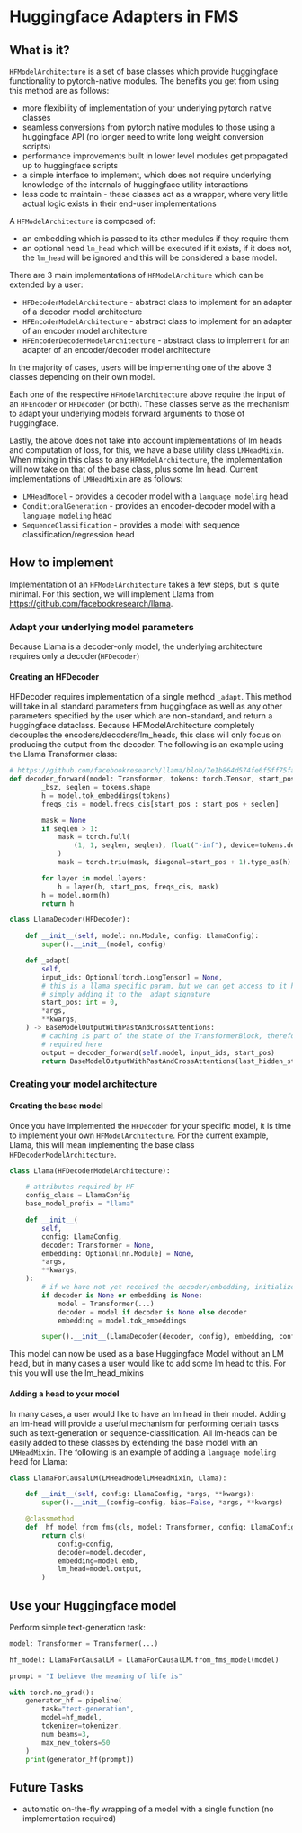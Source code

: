 # Huggingface Adapters in FMS

## What is it?

`HFModelArchitecture` is a set of base classes which provide huggingface functionality to pytorch-native modules. The benefits you get from using this method are as follows:

- more flexibility of implementation of your underlying pytorch native classes
- seamless conversions from pytorch native modules to those using a huggingface API (no longer need to write long weight conversion scripts)
- performance improvements built in lower level modules get propagated up to huggingface scripts
- a simple interface to implement, which does not require underlying knowledge of the internals of huggingface utility interactions
- less code to maintain - these classes act as a wrapper, where very little actual logic exists in their end-user implementations

A `HFModelArchitecture` is composed of:

- an embedding which is passed to its other modules if they require them
- an optional head `lm_head` which will be executed if it exists, if it does not, the `lm_head` will be ignored and this will be considered a base model.

There are 3 main implementations of `HFModelArchiture` which can be extended by a user:

- `HFDecoderModelArchitecture` - abstract class to implement for an adapter of a decoder model architecture
- `HFEncoderModelArchitecture` - abstract class to implement for an adapter of an encoder model architecture
- `HFEncoderDecoderModelArchitecture` - abstract class to implement for an adapter of an encoder/decoder model architecture

In the majority of cases, users will be implementing one of the above 3 classes depending on their own model.

Each one of the respective `HFModelArchitecture` above require the input of an `HFEncoder` or `HFDecoder` (or both). These classes serve as the mechanism to adapt your underlying models forward arguments to those of huggingface.

Lastly, the above does not take into account implementations of lm heads and computation of loss, for this, we have a base utility class `LMHeadMixin`. When mixing in this class to any `HFModelArchitecture`, the implementation will now take on that of the base class, plus some lm head. Current implementations of `LMHeadMixin` are as follows:

- `LMHeadModel` - provides a decoder model with a `language modeling` head
- `ConditionalGeneration` - provides an encoder-decoder model with a `language modeling` head
- `SequenceClassification` - provides a model with sequence classification/regression head

## How to implement

Implementation of an `HFModelArchitecture` takes a few steps, but is quite minimal. For this section, we will implement Llama from https://github.com/facebookresearch/llama.

### Adapt your underlying model parameters

Because Llama is a decoder-only model, the underlying architecture requires only a decoder(`HFDecoder`)

#### Creating an HFDecoder

HFDecoder requires implementation of a single method `_adapt`. This method will take in all standard parameters from huggingface as well as any other parameters specified by the user which are non-standard, and return a huggingface dataclass. Because HFModelArchitecture completely decouples the encoders/decoders/lm_heads, this class will only focus on producing the output from the decoder. The following is an example using the Llama Transformer class:

```python
# https://github.com/facebookresearch/llama/blob/7e1b864d574fe6f5ff75fa1d028feb269f7152d2/llama/model.py#L457
def decoder_forward(model: Transformer, tokens: torch.Tensor, start_pos: int):
        _bsz, seqlen = tokens.shape
        h = model.tok_embeddings(tokens)
        freqs_cis = model.freqs_cis[start_pos : start_pos + seqlen]

        mask = None
        if seqlen > 1:
            mask = torch.full(
                (1, 1, seqlen, seqlen), float("-inf"), device=tokens.device
            )
            mask = torch.triu(mask, diagonal=start_pos + 1).type_as(h)

        for layer in model.layers:
            h = layer(h, start_pos, freqs_cis, mask)
        h = model.norm(h)
        return h

class LlamaDecoder(HFDecoder):

    def __init__(self, model: nn.Module, config: LlamaConfig):
        super().__init__(model, config)

    def _adapt(
        self,
        input_ids: Optional[torch.LongTensor] = None,
        # this is a llama specific param, but we can get access to it here by  
        # simply adding it to the _adapt signature
        start_pos: int = 0,
        *args,
        **kwargs,
    ) -> BaseModelOutputWithPastAndCrossAttentions:
        # caching is part of the state of the TransformerBlock, therefore not  
        # required here
        output = decoder_forward(self.model, input_ids, start_pos)
        return BaseModelOutputWithPastAndCrossAttentions(last_hidden_state=output)
```

### Creating your model architecture

#### Creating the base model

Once you have implemented the `HFDecoder` for your specific model, it is time to implement your own `HFModelArchitecture`. For the current example, Llama, this will mean implementing the base class `HFDecoderModelArchitecture`.

```python
class Llama(HFDecoderModelArchitecture):

    # attributes required by HF
    config_class = LlamaConfig
    base_model_prefix = "llama"

    def __init__(
        self,
        config: LlamaConfig,
        decoder: Transformer = None,
        embedding: Optional[nn.Module] = None,
        *args,
        **kwargs,
    ):
        # if we have not yet received the decoder/embedding, initialize it here
        if decoder is None or embedding is None:
            model = Transformer(...)
            decoder = model if decoder is None else decoder
            embedding = model.tok_embeddings

        super().__init__(LlamaDecoder(decoder, config), embedding, config, *args, **kwargs)
```

This model can now be used as a base Huggingface Model without an LM head, but in many cases a user would like to add some lm head to this. For this you will use the lm_head_mixins

#### Adding a head to your model

In many cases, a user would like to have an lm head in their model. Adding an lm-head will provide a useful mechanism for performing certain tasks such as text-generation or sequence-classification. All lm-heads can be easily added to these classes by extending the base model with an `LMHeadMixin`. The following is an example of adding a `language modeling` head for Llama:

```python
class LlamaForCausalLM(LMHeadModelLMHeadMixin, Llama):

    def __init__(self, config: LlamaConfig, *args, **kwargs):
        super().__init__(config=config, bias=False, *args, **kwargs)

    @classmethod
    def _hf_model_from_fms(cls, model: Transformer, config: LlamaConfig) -> "LlamaForCausalLM":
        return cls(
            config=config,
            decoder=model.decoder,
            embedding=model.emb,
            lm_head=model.output,
        )
```

## Use your Huggingface model

Perform simple text-generation task:

```python
model: Transformer = Transformer(...)

hf_model: LlamaForCausalLM = LlamaForCausalLM.from_fms_model(model)

prompt = "I believe the meaning of life is"

with torch.no_grad():
    generator_hf = pipeline(
        task="text-generation", 
        model=hf_model, 
        tokenizer=tokenizer, 
        num_beams=3, 
        max_new_tokens=50
    )
    print(generator_hf(prompt))
```

## Future Tasks

- automatic on-the-fly wrapping of a model with a single function (no implementation required)